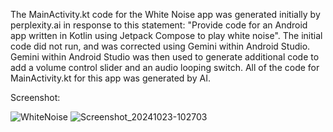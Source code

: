 The MainActivity.kt code for the White Noise app was generated initially 
by perplexity.ai in response to this statement:
"Provide code for an Android app written in Kotlin using Jetpack Compose to play white noise". 
The initial code did not run, and was corrected using Gemini within Android Studio. 
Gemini within Android Studio was then used to generate additional code to 
add a volume control slider and an audio looping switch.
All of the code for MainActivity.kt for this app was generated by AI. 


Screenshot:



![WhiteNoise](https://github.com/user-attachments/assets/e15965c3-af36-4e29-9dfa-25c28f835b86)
![Screenshot_20241023-102703](https://github.com/user-attachments/assets/3f80d6e6-db28-4ef0-8dcf-42d47ff755db)
